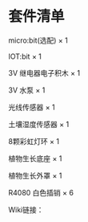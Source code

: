 # 套件清单

micro:bit(选配) × 1

IOT:bit × 1

3V 继电器电子积木 × 1

3V 水泵 × 1

光线传感器 × 1

土壤湿度传感器 × 1

8颗彩虹灯环 × 1

植物生长底座 × 1

植物生长外罩 × 1

R4080 白色插销 × 6



Wiki链接：

